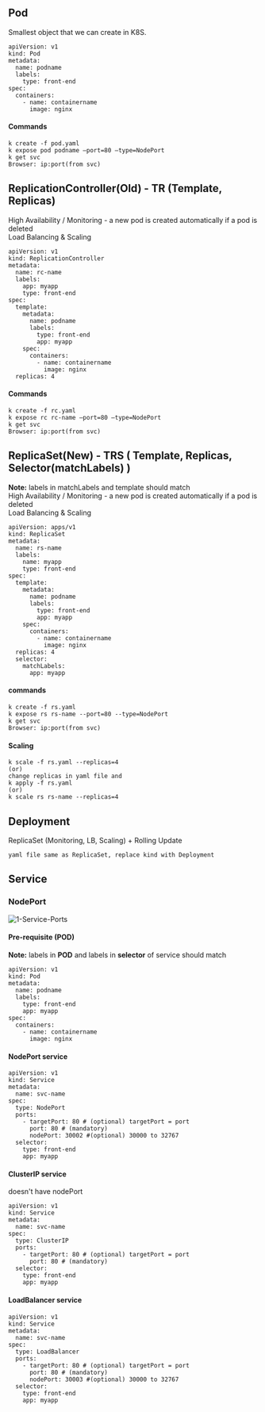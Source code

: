 ## Pod
Smallest object that we can create in K8S.
```
apiVersion: v1
kind: Pod
metadata:
  name: podname
  labels:
    type: front-end
spec:
  containers:
    - name: containername
      image: nginx
```
#### Commands
```
k create -f pod.yaml
k expose pod podname –port=80 –type=NodePort
k get svc
Browser: ip:port(from svc)
```
## ReplicationController(Old) - TR (Template, Replicas)
High Availability / Monitoring - a new pod is created automatically if a pod is deleted <br>
Load Balancing & Scaling
```
apiVersion: v1
kind: ReplicationController
metadata:
  name: rc-name
  labels:
    app: myapp
    type: front-end
spec:
  template:
    metadata:
      name: podname
      labels:
        type: front-end
        app: myapp
    spec:
      containers:
        - name: containername
          image: nginx
  replicas: 4
```
#### Commands
```
k create -f rc.yaml
k expose rc rc-name –port=80 –type=NodePort
k get svc
Browser: ip:port(from svc)
```
## ReplicaSet(New) - TRS ( Template, Replicas, Selector(matchLabels) )
**Note:** labels in matchLabels and template should match <br>
High Availability / Monitoring - a new pod is created automatically if a pod is deleted <br>
Load Balancing & Scaling
```
apiVersion: apps/v1
kind: ReplicaSet
metadata:
  name: rs-name
  labels:
    name: myapp
    type: front-end
spec:
  template:
    metadata:
      name: podname
      labels:
        type: front-end
        app: myapp
    spec:
      containers:
        - name: containername
          image: nginx
  replicas: 4
  selector:
    matchLabels:
      app: myapp
```
#### commands
```
k create -f rs.yaml
k expose rs rs-name --port=80 --type=NodePort
k get svc
Browser: ip:port(from svc)
```
#### Scaling
```
k scale -f rs.yaml --replicas=4
(or)
change replicas in yaml file and
k apply -f rs.yaml
(or)
k scale rs rs-name --replicas=4
```
## Deployment
ReplicaSet (Monitoring, LB, Scaling) + Rolling Update
```
yaml file same as ReplicaSet, replace kind with Deployment
```
## Service
### NodePort
![1-Service-Ports](https://github.com/user-attachments/assets/e0a51e18-ca69-422a-98c9-d42c5e8eed6c)
#### Pre-requisite (POD)
**Note:** labels in **POD** and labels in **selector** of service should match
```
apiVersion: v1
kind: Pod
metadata:
  name: podname
  labels:
    type: front-end
    app: myapp
spec:
  containers:
    - name: containername
      image: nginx
```
#### NodePort service
```
apiVersion: v1
kind: Service
metadata:
  name: svc-name
spec:
  type: NodePort
  ports:
    - targetPort: 80 # (optional) targetPort = port
      port: 80 # (mandatory)
      nodePort: 30002 #(optional) 30000 to 32767
  selector:
    type: front-end
    app: myapp
```
#### ClusterIP service
doesn't have nodePort
```
apiVersion: v1
kind: Service
metadata:
  name: svc-name
spec:
  type: ClusterIP
  ports:
    - targetPort: 80 # (optional) targetPort = port
      port: 80 # (mandatory)
  selector:
    type: front-end
    app: myapp
```
#### LoadBalancer service
```
apiVersion: v1
kind: Service
metadata:
  name: svc-name
spec:
  type: LoadBalancer
  ports:
    - targetPort: 80 # (optional) targetPort = port
      port: 80 # (mandatory)
      nodePort: 30003 #(optional) 30000 to 32767
  selector:
    type: front-end
    app: myapp
```
